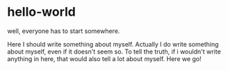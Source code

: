 # hello-world
well, everyone has to start somewhere.

Here I should write something about myself. Actually I do write something about myself, even if it doesn't seem so. To tell the truth, if i wouldn't write anything in here, that would also tell a lot about myself. Here we go!
